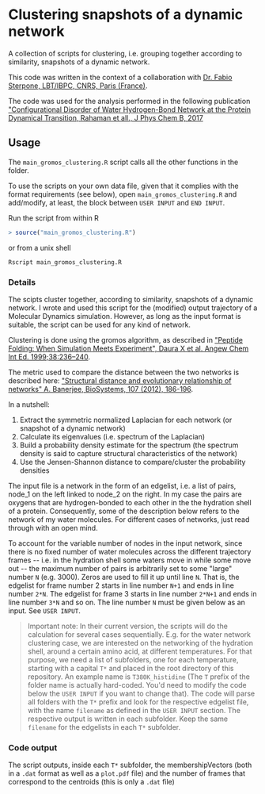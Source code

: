 # Clustering snapshots of a dynamic network

A collection of scripts for clustering, i.e. grouping together according to 
similarity, snapshots of a dynamic network.

This code was written in the context of a collaboration with [Dr. Fabio Sterpone, 
LBT/IBPC, CNRS, Paris (France)](https://sites.google.com/site/sterponefabio/).

The code was used for the analysis performed in the following publication 
["Configurational Disorder of Water Hydrogen-Bond Network at the Protein 
Dynamical Transition, Rahaman et all., J Phys Chem B, 2017](http://pubs.acs.org/doi/abs/10.1021/acs.jpcb.7b03888)

## Usage 

The `main_gromos_clustering.R` script calls all the other functions in the 
folder. 

To use the scripts on your own data file, given that it complies with the 
format requirements (see below), open `main_gromos_clustering.R` and 
add/modify, at least, the block between `USER INPUT` and `END INPUT`.  

Run the script from within R

```r
> source("main_gromos_clustering.R")
```

or from a unix shell

```
Rscript main_gromos_clustering.R
```

### Details 

The scipts cluster together, according to similarity, snapshots of a dynamic 
network. I wrote and used this script for the (modified) output trajectory of a 
Molecular Dynamics simulation. However, as long as the input format is suitable, 
the script can be used for any kind of network.

Clustering is done using the gromos algorithm, as described in
["Peptide Folding: When Simulation Meets Experiment", Daura X et al. 
Angew Chem Int Ed.
1999;38:236–240](https://onlinelibrary.wiley.com/doi/10.1002/%28SICI%291521-3773%2819990115%2938%3A1/2%3C236%3A%3AAID-ANIE236%3E3.0.CO%3B2-M).

The metric used to compare the distance between the two networks is described 
here: ["Structural distance and evolutionary relationship of networks"
A. Banerjee, BioSystems, 107 (2012), 186-196](https://www.sciencedirect.com/science/article/abs/pii/S0303264711001869).

In a nutshell: 

1. Extract the symmetric normalized Laplacian for each network (or snapshot of 
a dynamic network)
2. Calculate its eigenvalues (i.e. spectrum of the Laplacian)
3. Build a probability density estimate for the spectrum (the spectrum density 
is said to capture structural characteristics of the network)
4. Use the Jensen-Shannon distance to compare/cluster the probability densities

The input file is a network in the form of an edgelist, i.e. a list of pairs, 
node_1 on the left linked to node_2 on the right. 
In my case the pairs are oxygens that are hydrogen-bonded to each other in the 
the hydration shell of a protein. Consequently, some of the description below 
refers to the network of my water molecules. For different cases of networks, just 
read through with an open mind.

To account for the variable number of nodes in the input network,
since there is no fixed number of water molecules across the different 
trajectory frames -- i.e. in the hydration shell some waters move in while some 
move out -- the maximum number of pairs is arbitrarily set to some "large" 
number `N` (e.g. 3000). Zeros are used to fill it up until line `N`. That is,
the edgelist for frame number 2 starts in line number `N+1` and ends 
in line number `2*N`. The edgelist for frame 3 starts in line number `2*N+1` and 
ends in line number `3*N` and so on. The line number `N` must be given below as 
an input. See `USER INPUT`.

> Important note: In their current version, the scripts will do the calculation 
for several cases sequentially. E.g. for the water network clustering case, 
we are interested on the networking of the hydration shell, around a certain 
amino acid, at different temperatures. For that purpose, we need a list of 
subfolders, one for each temperature, starting with a capital `T*` and placed 
in the root directory of this repository. An example name is `T380K_histidine` 
(The `T` prefix of the folder name is actually hard-coded. You'd need to modify 
the code below the `USER INPUT` if you want to change that). The code will 
parse all folders with the `T*` prefix and look for the respective edgelist
file, with the name `filename` as defined in the `USER INPUT` section. 
The respective output is written in each 
subfolder. Keep the same `filename` for the edgelists in each `T*` subfolder. 

### Code output 

The script outputs, inside each `T*` subfolder, the membershipVectors 
(both in a `.dat` format as well as a `plot.pdf` file) and the number of frames 
that correspond to the centroids (this is only a `.dat` file)
